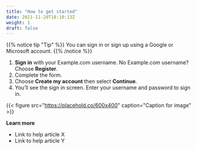 ```yaml
---
title: "How to get started"
date: 2021-11-20T18:10:13Z
weight: 1
draft: false
---
```


{{% notice tip "Tip" %}}
You can sign in or sign up using a Google or Microsoft account.
{{% /notice %}}

1. **Sign in** with your Example.com username. No Example.com username? Choose **Register**.
2. Complete the form.
3. Choose **Create my account** then select **Continue**.
4. You’ll see the sign in screen. Enter your username and password to sign in.

{{< figure src="https://placehold.co/600x400" caption="Caption for image" >}}

**Learn more**
- Link to help article X
- Link to help article Y